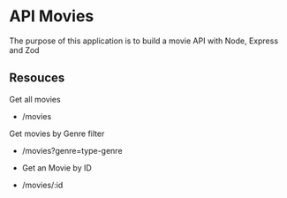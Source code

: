 # API Movies
The purpose of this application is to build a movie API with Node, Express and Zod
## Resouces

Get all movies
- /movies

Get movies by Genre filter
- /movies?genre=type-genre

- Get an Movie by ID
- /movies/:id